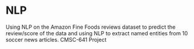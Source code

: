 # NLP
Using NLP on the Amazon Fine Foods reviews dataset to predict the review/score of the data and using NLP to extract named entities from 10 soccer news articles.
CMSC-641 Project
